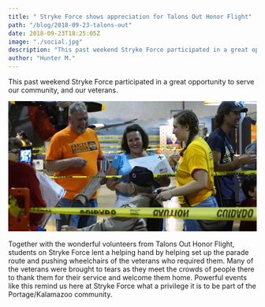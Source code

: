 ```yaml
---
title: " Stryke Force shows appreciation for Talons Out Honor Flight"
path: "/blog/2018-09-23-talons-out"
date: 2018-09-23T18:25:05Z
image: "./social.jpg"
description: "This past weekend Stryke Force participated in a great opportunity to serve our community, and our veterans."
author: "Hunter M."
---
```


This past weekend Stryke Force participated in a great opportunity to serve our community, and our veterans.
<!--more-->

![Talons Out Honor Flight](social.jpg "Stryke Force lent a helping hand by pushing wheelchairs of the veterans who required them at Talons Out Honor Flight")

Together with the wonderful volunteers from Talons Out Honor Flight, students on Stryke Force lent a helping hand by helping set up the parade route and pushing wheelchairs of the veterans who required them. Many of the veterans were brought to tears as they meet the crowds of people there to thank them for their service and welcome them home. Powerful events like this remind us here at Stryke Force what a privilege it is to be part of the Portage/Kalamazoo community. 

